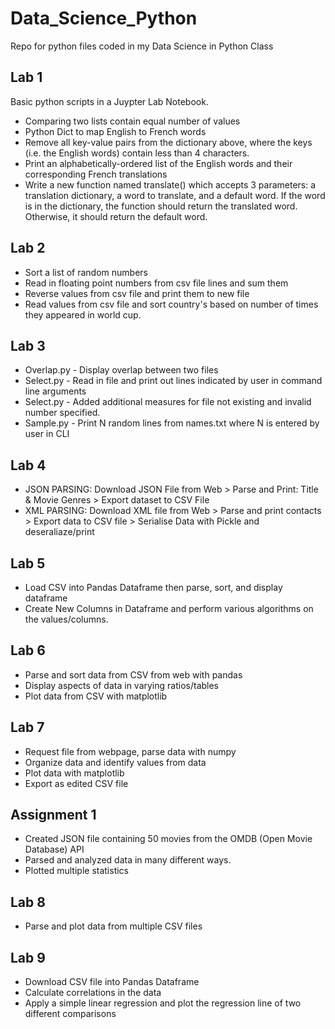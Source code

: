 # Data_Science_Python
Repo for python files coded in my Data Science in Python Class


<h2>Lab 1</h2>
Basic python scripts in a Juypter Lab Notebook.
<ul>
  <li>Comparing two lists contain equal number of values</li>
  <li>Python Dict to map English to French words</li>
  <li>Remove all key-value pairs from the dictionary above, where the keys (i.e. the English words) contain less than 4 characters.</li>
  <li>Print an alphabetically-ordered list of the English words and their corresponding French translations</li>
  <li>Write a new function named translate() which accepts 3 parameters: a translation dictionary, a word to translate, and a default word. If the word is in the dictionary, the function should return the translated word. Otherwise, it should return the default word.</li>
</ul>

<h2>Lab 2</h2>
<ul>
  <li>Sort a list of random numbers</li>
  <li>Read in floating point numbers from csv file lines and sum them</li>
  <li>Reverse values from csv file and print them to new file</li>
  <li>Read values from csv file and sort country's based on number of times they appeared in world cup.</li>
</ul>

<h2>Lab 3 </h2>
<ul>
  <li>Overlap.py - Display overlap between two files</li>
  <li>Select.py - Read in file and print out lines indicated by user in command line arguments</li>
  <li>Select.py - Added additional measures for file not existing and invalid number specified.</li>
  <li>Sample.py - Print N random lines from names.txt where N is entered by user in CLI</li>
</ul>

<h2>Lab 4 </h2>
<ul>
  <li>JSON PARSING: Download JSON File from Web > Parse and Print: Title & Movie Genres > Export dataset to CSV File</li>
  <li>XML PARSING: Download XML file from Web > Parse and print contacts > Export data to CSV file > Serialise Data with Pickle and deseraliaze/print</li>
</ul>

<h2>Lab 5 </h2>
<ul>
  <li>Load CSV into Pandas Dataframe then parse, sort, and display dataframe</li>
  <li>Create New Columns in Dataframe and perform various algorithms on the values/columns.</li>
</ul>

<h2>Lab 6 </h2>
<ul>
  <li>Parse and sort data from CSV from web with pandas</li>
  <li>Display aspects of data in varying ratios/tables</li>
  <li>Plot data from CSV with matplotlib</li>
</ul>

<h2>Lab 7 </h2>
<ul>
  <li>Request file from webpage, parse data with numpy</li>
  <li>Organize data and identify values from data</li>
  <li>Plot data with matplotlib</li>
  <li>Export as edited CSV file</li>
</ul>

<h2>Assignment 1 </h2>
<ul>
  <li>Created JSON file containing 50 movies from the OMDB (Open Movie Database) API</li>
  <li>Parsed and analyzed data in many different ways.</li>
  <li>Plotted multiple statistics</li>
</ul>

<h2>Lab 8 </h2>
<ul>
  <li>Parse and plot data from multiple CSV files</li>
</ul>

<h2>Lab 9 </h2>
<ul>
  <li>Download CSV file into Pandas Dataframe</li>
  <li>Calculate correlations in the data</li>
  <li>Apply a simple linear regression and plot the regression line of two different comparisons</li>
</ul>


